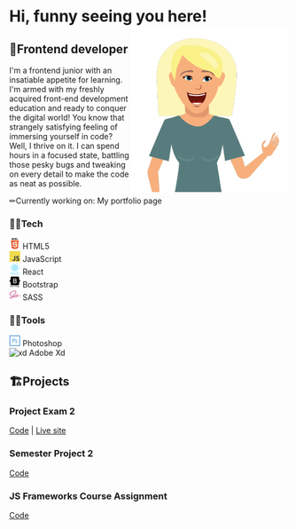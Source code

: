 # Hi, funny seeing you here! <img src='gitme.png' alt='avatar' height='300' style='float: right'/>
 
## 👶Frontend developer 
I'm a frontend junior with an insatiable appetite for learning. I'm armed with my freshly acquired front-end development education and ready to conquer the digital world! You know that strangely satisfying feeling of immersing yourself in code? Well, I thrive on it. I can spend hours in a focused state, battling those pesky bugs and tweaking on every detail to make the code as neat as possible.

✏Currently working on: My portfolio page


### 👩‍💻Tech
<img src="https://raw.githubusercontent.com/devicons/devicon/master/icons/html5/html5-original-wordmark.svg" alt="html5" width="20" height="20"/> HTML5 <br/>
<img src="https://raw.githubusercontent.com/devicons/devicon/master/icons/javascript/javascript-original.svg" alt="javascript" width="20" height="20"/> JavaScript <br/>
<img src="https://raw.githubusercontent.com/devicons/devicon/master/icons/react/react-original-wordmark.svg" alt="react" width="20" height="20"/> React <br/>
<img src="https://raw.githubusercontent.com/devicons/devicon/master/icons/bootstrap/bootstrap-plain-wordmark.svg" alt="bootstrap" width="20"   height="20"/> Bootstrap <br/>
<img src="https://raw.githubusercontent.com/devicons/devicon/master/icons/sass/sass-original.svg" alt="sass" width="20" height="20"/> SASS

### 👩‍🔧Tools 
<img src="https://raw.githubusercontent.com/devicons/devicon/master/icons/photoshop/photoshop-line.svg" alt="photoshop" width="20" height="20"/> Photoshop <br/>
<img src="https://cdn.worldvectorlogo.com/logos/adobe-xd.svg" alt="xd" width="20" height="20"/> Adobe Xd

## 🏗Projects

### Project Exam 2
[Code](https://github.com/vildehalvorsen/project-exam-2/) | [Live site](https://hwuapp.netlify.com/)

### Semester Project 2
[Code](https://github.com/vildehalvorsen/semester-project-2)

### JS Frameworks Course Assignment
[Code](https://github.com/vildehalvorsen/js-frameworks-ca)

